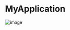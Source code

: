 # MyApplication
![image](https://user-images.githubusercontent.com/112759473/192140208-1833bf0f-1e1b-4f96-8708-c0a6d3d94dbd.png)

